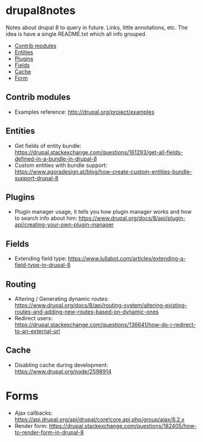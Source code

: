 # drupal8notes
Notes about drupal 8 to query in future. Links, little annotations, etc. The idea is have a single README.txt  which all info grouped.

  * [Contrib modules](#contrib-modules)
  * [Entities](#entities)
  * [Plugins](#plugins)
  * [Fields](#fields)
  * [Cache](#cache)
  * [Form](#form)
  
## Contrib modules
- Examples reference: http://drupal.org/project/examples

## Entities
- Get fields of entity bundle: https://drupal.stackexchange.com/questions/161293/get-all-fields-defined-in-a-bundle-in-drupal-8
- Custom entities with bundle support: https://www.agoradesign.at/blog/how-create-custom-entities-bundle-support-drupal-8

## Plugins
- Plugin manager usage, it tells you how plugin manager works and how to search info about him: https://www.drupal.org/docs/8/api/plugin-api/creating-your-own-plugin-manager

## Fields
- Extending field type: https://www.lullabot.com/articles/extending-a-field-type-in-drupal-8

## Routing
- Altering / Generating dynamic routes: https://www.drupal.org/docs/8/api/routing-system/altering-existing-routes-and-adding-new-routes-based-on-dynamic-ones
- Redirect users: https://drupal.stackexchange.com/questions/136641/how-do-i-redirect-to-an-external-url

## Cache
- Disabling cache during development: https://www.drupal.org/node/2598914

# Forms
- Ajax callbacks: https://api.drupal.org/api/drupal/core!core.api.php/group/ajax/8.2.x
- Render form: https://drupal.stackexchange.com/questions/182405/how-to-render-form-in-drupal-8
